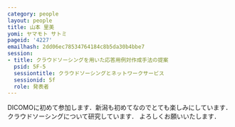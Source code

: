 ```yaml
---
category: people
layout: people
title: 山本 里美
yomi: ヤマモト サトミ
pageid: '4227'
emailhash: 2dd06ec78534764184c8b5da30b4bbe7
session:
- title: クラウドソーシングを用いた応答用例対作成手法の提案
  psid: 5F-5
  sessiontitle: クラウドソーシングとネットワークサービス
  sessionid: 5f
  role: 発表者
---
```

DICOMOに初めて参加します．新潟も初めてなのでとても楽しみにしています．
クラウドソーシングについて研究しています．
よろしくお願いいたします．